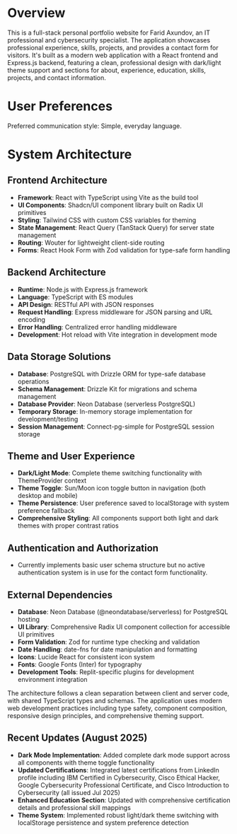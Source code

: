 # Overview

This is a full-stack personal portfolio website for Farid Axundov, an IT professional and cybersecurity specialist. The application showcases professional experience, skills, projects, and provides a contact form for visitors. It's built as a modern web application with a React frontend and Express.js backend, featuring a clean, professional design with dark/light theme support and sections for about, experience, education, skills, projects, and contact information.

# User Preferences

Preferred communication style: Simple, everyday language.

# System Architecture

## Frontend Architecture
- **Framework**: React with TypeScript using Vite as the build tool
- **UI Components**: Shadcn/UI component library built on Radix UI primitives
- **Styling**: Tailwind CSS with custom CSS variables for theming
- **State Management**: React Query (TanStack Query) for server state management
- **Routing**: Wouter for lightweight client-side routing
- **Forms**: React Hook Form with Zod validation for type-safe form handling

## Backend Architecture
- **Runtime**: Node.js with Express.js framework
- **Language**: TypeScript with ES modules
- **API Design**: RESTful API with JSON responses
- **Request Handling**: Express middleware for JSON parsing and URL encoding
- **Error Handling**: Centralized error handling middleware
- **Development**: Hot reload with Vite integration in development mode

## Data Storage Solutions
- **Database**: PostgreSQL with Drizzle ORM for type-safe database operations
- **Schema Management**: Drizzle Kit for migrations and schema management
- **Database Provider**: Neon Database (serverless PostgreSQL)
- **Temporary Storage**: In-memory storage implementation for development/testing
- **Session Management**: Connect-pg-simple for PostgreSQL session storage

## Theme and User Experience
- **Dark/Light Mode**: Complete theme switching functionality with ThemeProvider context
- **Theme Toggle**: Sun/Moon icon toggle button in navigation (both desktop and mobile)
- **Theme Persistence**: User preference saved to localStorage with system preference fallback
- **Comprehensive Styling**: All components support both light and dark themes with proper contrast ratios

## Authentication and Authorization
- Currently implements basic user schema structure but no active authentication system is in use for the contact form functionality.

## External Dependencies
- **Database**: Neon Database (@neondatabase/serverless) for PostgreSQL hosting
- **UI Library**: Comprehensive Radix UI component collection for accessible UI primitives
- **Form Validation**: Zod for runtime type checking and validation
- **Date Handling**: date-fns for date manipulation and formatting
- **Icons**: Lucide React for consistent icon system
- **Fonts**: Google Fonts (Inter) for typography
- **Development Tools**: Replit-specific plugins for development environment integration

The architecture follows a clean separation between client and server code, with shared TypeScript types and schemas. The application uses modern web development practices including type safety, component composition, responsive design principles, and comprehensive theming support.

## Recent Updates (August 2025)
- **Dark Mode Implementation**: Added complete dark mode support across all components with theme toggle functionality
- **Updated Certifications**: Integrated latest certifications from LinkedIn profile including IBM Certified in Cybersecurity, Cisco Ethical Hacker, Google Cybersecurity Professional Certificate, and Cisco Introduction to Cybersecurity (all issued Jul 2025)
- **Enhanced Education Section**: Updated with comprehensive certification details and professional skill mappings
- **Theme System**: Implemented robust light/dark theme switching with localStorage persistence and system preference detection